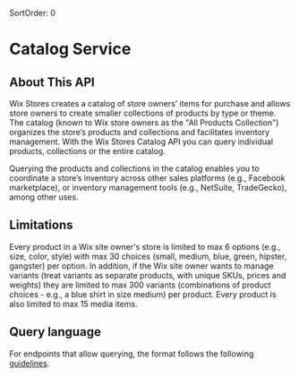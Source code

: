 SortOrder: 0
# Catalog Service

## About This API

Wix Stores creates a catalog of store owners’ items for purchase and allows store owners to  create smaller collections of products by type or theme. The catalog (known to Wix store owners as the "All Products Collection") organizes the store’s products and collections and facilitates inventory management. With the Wix Stores Catalog API you can query individual products, collections or the entire catalog.  

Querying the products and collections in the catalog enables you to coordinate a store’s inventory across other sales platforms (e.g., Facebook marketplace), or inventory management tools (e.g., NetSuite, TradeGecko), among other uses.  

## Limitations

Every product in a Wix site owner's store is limited to max 6 options (e.g., size, color, style) with max 30 choices (small, medium, blue, green, hipster, gangster) per option.
In addition, if the Wix site owner wants to manage variants (treat variants as separate products, with unique SKUs, prices and weights) they are limited to max 300 variants (combinations of product choices - e.g., a blue shirt in size medium) per product.
Every product is also limited to max 15 media items.

## Query language

For endpoints that allow querying, the format follows the following [guidelines](https://dev.wix.com/api/getting-started#api-query-language).  
